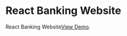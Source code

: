 # React Banking Website

React Banking Website[View Demo](https://react-banking-website.netlify.app/).





